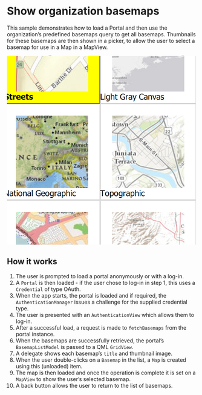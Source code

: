 # Show organization basemaps

This sample demonstrates how to load a Portal and then use the
organization’s predefined basemaps query to get all basemaps. Thumbnails
for these basemaps are then shown in a picker, to allow the user to
select a basemap for use in a Map in a MapView.

![](screenshot.png)

## How it works

1.  The user is prompted to load a portal anonymously or with a log-in.
2.  A `Portal` is then loaded - if the user chose to log-in in step 1,
    this uses a `Credential` of type OAuth.
3.  When the app starts, the portal is loaded and if required, the
    `AuthenticationManager` issues a challenge for the supplied
    credential type.
4.  The user is presented with an `AuthenticationView` which allows them
    to log-in.
5.  After a successful load, a request is made to `fetchBasemaps` from
    the portal instance.
6.  When the basemaps are successfully retrieved, the portal’s
    `BasemapListModel` is passed to a QML `GridView`.
7.  A delegate shows each basemap’s `title` and thumbnail image.
8.  When the user double-clicks on a `Basemap` in the list, a `Map` is
    created using this (unloaded) item.
9.  The map is then loaded and once the operation is complete it is set
    on a `MapView` to show the user’s selected basemap.
10. A back button allows the user to return to the list of basemaps.
